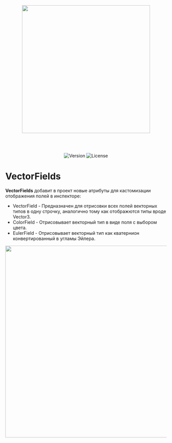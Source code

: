 </br>
</br>
<p align="center">
<img width="400" src="https://github.com/user-attachments/assets/454f39f7-ef37-4102-806d-031db29bc4f5">
</p>
</br>
</br>

<p align="center">
<img alt="Version" src="https://img.shields.io/github/package-json/v/DCFApixels/VectorFields?style=for-the-badge&color=1e90ff">
<img alt="License" src="https://img.shields.io/github/license/DCFApixels/VectorFields?color=1e90ff&style=for-the-badge">
</p>

# VectorFields

**VectorFields** добавит в проект новые атрибуты для кастомизации отображения полей в инспекторе:
* VectorField - Предназначен для отрисовки всех полей векторных типов в одну строчку, аналогично тому как отображются типы вроде Vector3.
* ColorField - Отрисовывает векторный тип в виде поля с выбором цвета.
* EulerField - Отрисовывает векторный тип как кватернион конвертированный в угламы Эйлера.

<p align="center">
<img src="https://github.com/user-attachments/assets/3aacc2d0-a6ef-4da6-9953-00605fd7499b" width="600" >
<br>

</p>


